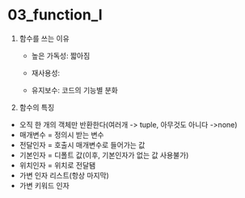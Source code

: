 # 03_function_I

1. 함수를 쓰는 이유

   - 높은 가독성: 짧아짐

   - 재사용성:

   - 유지보수: 코드의 기능별 분화

2.  함수의 특징

   - 오직 한 개의 객체만 반환한다(여러개 -> tuple, 아무것도 아니다 ->none)
   - 매개변수 = 정의시 받는 변수
   - 전달인자 = 호출시 매개변수로 들어가는 값
   - 기본인자 = 디폴트 값(이후, 기본인자가 없는 값 사용불가)
   - 위치인자 = 위치로 전달됌
   - 가변 인자 리스트(항상 마지막)
   - 가변 키워드 인자

